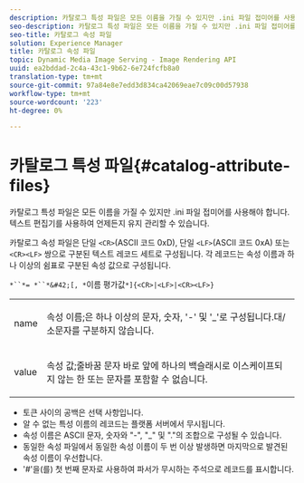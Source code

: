 ```yaml
---
description: 카탈로그 특성 파일은 모든 이름을 가질 수 있지만 .ini 파일 접미어를 사용해야 합니다. 텍스트 편집기를 사용하여 언제든지 유지 관리할 수 있습니다.
seo-description: 카탈로그 특성 파일은 모든 이름을 가질 수 있지만 .ini 파일 접미어를 사용해야 합니다. 텍스트 편집기를 사용하여 언제든지 유지 관리할 수 있습니다.
seo-title: 카탈로그 속성 파일
solution: Experience Manager
title: 카탈로그 속성 파일
topic: Dynamic Media Image Serving - Image Rendering API
uuid: ea2bddad-2c4a-43c1-9b62-6e724fcfb8a0
translation-type: tm+mt
source-git-commit: 97a84e8e7edd3d834ca42069eae7c09c00d57938
workflow-type: tm+mt
source-wordcount: '223'
ht-degree: 0%

---
```



# 카탈로그 특성 파일{#catalog-attribute-files}

카탈로그 특성 파일은 모든 이름을 가질 수 있지만 .ini 파일 접미어를 사용해야 합니다. 텍스트 편집기를 사용하여 언제든지 유지 관리할 수 있습니다.

카탈로그 속성 파일은 단일 `<CR>`(ASCII 코드 0xD), 단일 `<LF>`(ASCII 코드 0xA) 또는 `<CR><LF>` 쌍으로 구분된 텍스트 레코드 세트로 구성됩니다. 각 레코드는 속성 이름과 하나 이상의 쉼표로 구분된 속성 값으로 구성됩니다.

`*``*= *``*&#42;[, *`이름 평가값`*]{<CR>|<LF>|<CR><LF>}`

<table id="simpletable_8454AD549FDA421BA1469CDA44132773"> 
 <tr class="strow"> 
  <td class="stentry"> <p> <span class="codeph"> <span class="varname"> name  </span> </span> </p> </td> 
  <td class="stentry"> <p>속성 이름;은 하나 이상의 문자, 숫자, '-' 및 '_'로 구성됩니다.대/소문자를 구분하지 않습니다. </p> </td> 
 </tr> 
 <tr class="strow"> 
  <td class="stentry"> <p> <span class="codeph"> <span class="varname"> value  </span> </span> </p> </td> 
  <td class="stentry"> <p>속성 값;줄바꿈 문자 바로 앞에 하나의 백슬래시로 이스케이프되지 않는 한 <span class="codeph"> </span> 또는 <span class="codeph"> </span> 문자를 포함할 수 없습니다. </p> </td> 
 </tr> 
</table>

* 토큰 사이의 공백은 선택 사항입니다.
* 알 수 없는 특성 이름의 레코드는 플랫폼 서버에서 무시됩니다.
* 속성 이름은 ASCII 문자, 숫자와 &quot;-&quot;, &quot;_&quot; 및 &quot;.&quot;의 조합으로 구성될 수 있습니다.
* 동일한 속성 파일에서 동일한 속성 이름이 두 번 이상 발생하면 마지막으로 발견된 속성 이름이 우선합니다.
* &#39;#&#39;을(를) 첫 번째 문자로 사용하여 파서가 무시하는 주석으로 레코드를 표시합니다.

